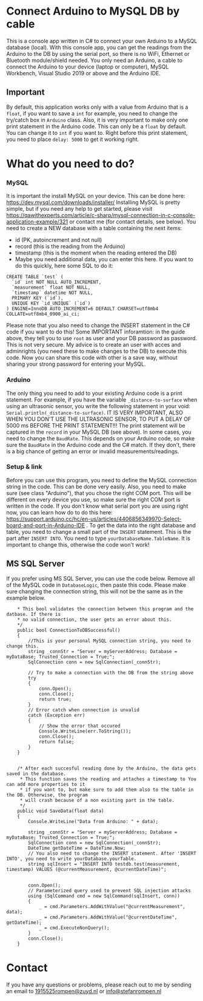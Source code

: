 # Connect Arduino to MySQL DB by cable

This is a console app written in C# to connect your own Arduino to a MySQL database (local). With this console app, you can get the readings from the Arduino to the DB by using the serial port, so there is no WiFi, Ethernet or Bluetooth module/shield needed. You only need an Arduino, a cable to connect the Arduino to your device (laptop or computer), MySQL Workbench, Visual Studio 2019 or above and the Arduino IDE.
## Important 
By default, this application works only with a value from Arduino that is a `float`, if you want to save a `int` for example, you need to change the try/catch box in `Arduino` class. Also, it is very important to make only one print statement in the Arduino code. This can only be a `float` by default. You can change it to `int` if you want to. Right before this print statement, you need to place `delay: 5000` to get it working right. 

# What do you need to do?
### MySQL
It is important the install MySQL on your device. This can be done here: https://dev.mysql.com/downloads/installer/
Installing MySQL is pretty simple, but if you need any help to get started, please visit https://qawithexperts.com/article/c-sharp/mysql-connection-in-c-console-application-example/321 or contact me (for contact details, see below). You need to create a NEW database with a table containing the next items: 
- id (PK, autoincrement and not null)
- record (this is the reading from the Arduino)
- timestamp (this is the moment when the reading entered the DB)
- Maybe you need additional data, you can enter this here. 
If you want to do this quickly, here some SQL to do it:
```
CREATE TABLE `test` (
  `id` int NOT NULL AUTO_INCREMENT,
  `measurement` float NOT NULL,
  `timestamp` datetime NOT NULL,
  PRIMARY KEY (`id`),
  UNIQUE KEY `id_UNIQUE` (`id`)
) ENGINE=InnoDB AUTO_INCREMENT=6 DEFAULT CHARSET=utf8mb4 COLLATE=utf8mb4_0900_ai_ci;
```
Please note that you also need to change the INSERT statement in the C# code if you want to do this! Some IMPORTANT inforamtion: in the guide above, they tell you to use `root` as user and your DB password as password. This is not very secure. My advice is to create an user with acces and adminrights (you need these to make changes to the DB) to execute this code. Now you can share this code with other is a save way, without sharing your strong password for entering your MySQL. 

### Arduino
The only thing you need to add to your existing Arduino code is a print statement. For example, if you have the variable `_distance-to-surface` when using an ultrasonic sensor, you write the following statement in your void: `Serial.println(_distance-to-surface)`. IT IS VERY IMPORTANT, ALSO WHEN YOU DON'T USE THE ULTRASONIC SENSOR, TO PUT A DELAY OF 5000 ms BEFORE THE PRINT STATEMENT!!! The print statement will be captured in the `record` in your MySQL DB (see above). In some cases, you need to change the `BaudRate`. This depends on your Arduino code, so make sure the `BaudRate` in the Arduino code and the C# match. If they don't, there is a big chance of getting an error or invalid measurements/readings.

### Setup & link
Before you can use this program, you need to define the MySQL connection string in the code. This can be done very easily. Also, you need to make sure (see class "Arduino"), that you chose the right COM port. This will be different on every device you use, so make sure the right COM port is written in the code. If you don't know what serial port you are using right now, you can learn how do to do this here: https://support.arduino.cc/hc/en-us/articles/4406856349970-Select-board-and-port-in-Arduino-IDE . To get the data into the right database and table, you need to change a small part of the `INSERT` statement. This is the part after `INSERT INTO`. You need to type `yourDatabaseName.TableName`. It is important to change this, otherwise the code won't work!

## MS SQL Server
If you prefer using MS SQL Server, you can use the code below. Remove all of the MySQL code in `DatabaseLogic`, then paste this code. Please make sure changing the connection string, this will not be the same as in the example below. 

        * This bool validates the connection between this program and the datbase. If there is 
        * no valid connection, the user gets an error about this. 
        */
        public bool ConnectionToDBSuccessful()
        {
            //This is your personal MySQL connection string, you need to change this. 
            string _connStr = "Server = myServerAddress; Database = myDataBase; Trusted_Connection = True;";
            SqlConnection conn = new SqlConnection(_connStr);

            // Try to make a connection with the DB from the string above
            try
            {
                conn.Open();
                conn.Close();
                return true;
            }
            // Error catch when connection is unvalid
            catch (Exception err)
            {
                // Show the error that occured 
                Console.WriteLine(err.ToString());
                conn.Close();
                return false;
            }
        }


        /* After each succesful reading done by the Arduino, the data gets saved in the database. 
         * This function saves the reading and attaches a timestamp to You can add more properties to it
         * if you want to, but make sure to add them also to the table in the DB. Otherwise, the program 
         * will crash because of a non existing part in the table. 
         */
        public void SaveData(float data)
        {
            Console.WriteLine("Data from Arduino: " + data);

            string _connStr = "Server = myServerAddress; Database = myDataBase; Trusted_Connection = True;";
            SqlConnection conn = new SqlConnection(_connStr);
            DateTime getDateTime = DateTime.Now;
            // You also need to change the INSERT statement. After 'INSERT INTO', you need to write yourDatabase.yourTable.
            string sqlInsert = "INSERT INTO testdb.test(measurement, timestamp) VALUES (@currentMeasurement, @currentDateTime)";

            
            conn.Open();
            // Parameterized query used to prevent SQL injection attacks 
            using (SqlCommand cmd = new SqlCommand(sqlInsert, conn))
            {
                _ = cmd.Parameters.AddWithValue("@currentMeasurement", data);
                _ = cmd.Parameters.AddWithValue("@currentDateTime", getDateTime);
                _ = cmd.ExecuteNonQuery();
            }
            conn.Close();
        }
  
# Contact
If you have any questions or problems, please reach out to me by sending an email to 1915525rompen@zuyd.nl or info@stefanrompen.nl
